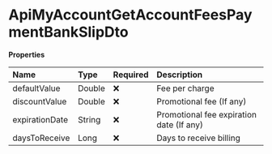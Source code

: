 # ApiMyAccountGetAccountFeesPaymentBankSlipDto

**Properties**

| Name           | Type   | Required | Description                              |
| :------------- | :----- | :------- | :--------------------------------------- |
| defaultValue   | Double | ❌       | Fee per charge                           |
| discountValue  | Double | ❌       | Promotional fee (If any)                 |
| expirationDate | String | ❌       | Promotional fee expiration date (If any) |
| daysToReceive  | Long   | ❌       | Days to receive billing                  |

<!-- This file was generated by liblab | https://liblab.com/ -->
